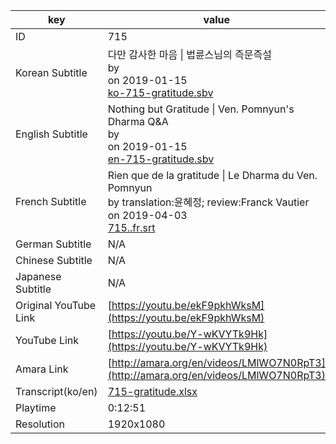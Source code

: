 |  key  |  value  |
|-------|---------|
| ID            | 715 |
| Korean Subtitle | 다만 감사한 마음 \| 법륜스님의 즉문즉설<br>by <br>on 2019-01-15<br>[ko-715-gratitude.sbv](https://github.com/jungtosociety/dharma-qna/raw/master/sub/715/ko-715-gratitude.sbv)<br>|
| English Subtitle | Nothing but Gratitude \| Ven. Pomnyun's Dharma Q&A<br>by <br>on 2019-01-15<br>[en-715-gratitude.sbv](https://github.com/jungtosociety/dharma-qna/raw/master/sub/715/en-715-gratitude.sbv)<br>|
| French Subtitle | Rien que de la gratitude \| Le Dharma du Ven. Pomnyun<br>by translation:윤혜정; review:Franck Vautier<br>on 2019-04-03<br>[715..fr.srt](https://github.com/jungtosociety/dharma-qna/raw/master/sub/715/715..fr.srt)<br>|
| German Subtitle | N/A |
| Chinese Subtitle | N/A |
| Japanese Subtitle | N/A |
| Original YouTube Link  | [https://youtu.be/ekF9pkhWksM](https://youtu.be/ekF9pkhWksM) |
| YouTube Link  | [https://youtu.be/Y-wKVYTk9Hk](https://youtu.be/Y-wKVYTk9Hk) |
| Amara Link    | [http://amara.org/en/videos/LMlWO7N0RpT3](http://amara.org/en/videos/LMlWO7N0RpT3) |
| Transcript(ko/en) | [715-gratitude.xlsx](https://github.com/jungtosociety/dharma-qna/raw/master/sub/715/715-gratitude.xlsx) |
| Playtime | 0:12:51 |
| Resolution | 1920x1080|
